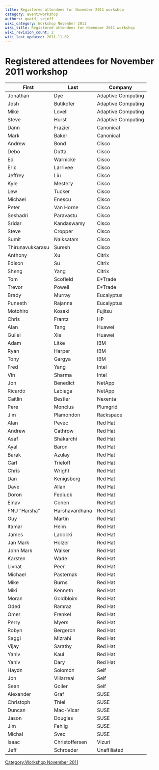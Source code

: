 ```yaml
---
title: Registered attendees for November 2011 workshop
category: event/workshop
authors: quaid, sejeff
wiki_category: Workshop November 2011
wiki_title: Registered attendees for November 2011 workshop
wiki_revision_count: 2
wiki_last_updated: 2011-11-02
---
```


# Registered attendees for November 2011 workshop

| First            | Last           | Company            |
|------------------|----------------|--------------------|
| Jonathan         | Dye            | Adaptive Computing |
| Josh             | Butikofer      | Adaptive Computing |
| Mike             | Lovell         | Adaptive Computing |
| Steve            | Hurst          | Adaptive Computing |
| Dann             | Frazier        | Canonical          |
| Mark             | Baker          | Canonical          |
| Andrew           | Bond           | Cisco              |
| Debo             | Dutta          | Cisco              |
| Ed               | Warnicke       | Cisco              |
| Eric             | Larrivee       | Cisco              |
| Jeffrey          | Liu            | Cisco              |
| Kyle             | Mestery        | Cisco              |
| Lew              | Tucker         | Cisco              |
| Michael          | Enescu         | Cisco              |
| Peter            | Van Horne      | Cisco              |
| Seshadri         | Paravastu      | Cisco              |
| Sridar           | Kandaswamy     | Cisco              |
| Steve            | Cropper        | Cisco              |
| Sumit            | Naiksatam      | Cisco              |
| Thirunavukkarasu | Suresh         | Cisco              |
| Anthony          | Xu             | Citrix             |
| Edison           | Su             | Citrix             |
| Sheng            | Yang           | Citrix             |
| Tom              | Scofield       | E\*Trade           |
| Trevor           | Powell         | E\*Trade           |
| Brady            | Murray         | Eucalyptus         |
| Puneeth          | Rajanna        | Eucalyptus         |
| Motohiro         | Kosaki         | Fujitsu            |
| Chris            | Frantz         | HP                 |
| Alan             | Tang           | Huawei             |
| Guilei           | Xie            | Huawei             |
| Adam             | Litke          | IBM                |
| Ryan             | Harper         | IBM                |
| Tony             | Gargya         | IBM                |
| Fred             | Yang           | Intel              |
| Vin              | Sharma         | Intel              |
| Jon              | Benedict       | NetApp             |
| Ricardo          | Labiaga        | NetApp             |
| Caitlin          | Bestler        | Nexenta            |
| Pere             | Monclus        | Plumgrid           |
| Jim              | Plamondon      | Rackspace          |
| Alan             | Pevec          | Red Hat            |
| Andrew           | Cathrow        | Red Hat            |
| Asaf             | Shakarchi      | Red Hat            |
| Ayal             | Baron          | Red Hat            |
| Barak            | Azulay         | Red Hat            |
| Carl             | Trieloff       | Red Hat            |
| Chris            | Wright         | Red Hat            |
| Dan              | Kenigsberg     | Red Hat            |
| Dave             | Allan          | Red Hat            |
| Doron            | Fediuck        | Red Hat            |
| Einav            | Cohen          | Red Hat            |
| FNU “Harsha”     | Harshavardhana | Red Hat            |
| Guy              | Martin         | Red Hat            |
| Itamar           | Heim           | Red Hat            |
| James            | Labocki        | Red Hat            |
| Jan Mark         | Holzer         | Red Hat            |
| John Mark        | Walker         | Red Hat            |
| Karsten          | Wade           | Red Hat            |
| Livnat           | Peer           | Red Hat            |
| Michael          | Pasternak      | Red Hat            |
| Mike             | Burns          | Red Hat            |
| Miki             | Kenneth        | Red Hat            |
| Moran            | Goldbloim      | Red Hat            |
| Oded             | Ramraz         | Red Hat            |
| Omer             | Frenkel        | Red Hat            |
| Perry            | Myers          | Red Hat            |
| Robyn            | Bergeron       | Red Hat            |
| Saggi            | Mizrahi        | Red Hat            |
| Vijay            | Sarathy        | Red Hat            |
| Yaniv            | Kaul           | Red Hat            |
| Yaniv            | Dary           | Red Hat            |
| Haydn            | Solomon        | Self               |
| Jon              | Villarreal     | Self               |
| Sean             | Goller         | Self               |
| Alexander        | Graf           | SUSE               |
| Christoph        | Thiel          | SUSE               |
| Duncan           | Mac-Vicar      | SUSE               |
| Jason            | Douglas        | SUSE               |
| Jim              | Fehlig         | SUSE               |
| Michal           | Svec           | SUSE               |
| Isaac            | Christoffersen | Vizuri             |
| Jeff             | Schroeder      | Unaffiliated       |

[Category:Workshop November 2011](/community/events/archives/workshop/workshop-november-2011/)
